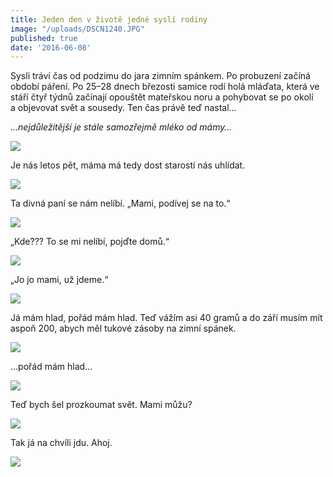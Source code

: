 ```yaml
---
title: Jeden den v životě jedné syslí rodiny
image: "/uploads/DSCN1240.JPG"
published: true
date: '2016-06-08'
---
```

Sysli tráví čas od podzimu do jara zimním spánkem. Po probuzení začíná
období páření. Po 25–28 dnech březosti samice rodí holá mláďata, která
ve stáří čtyř týdnů začínají opouštět mateřskou noru a pohybovat se po
okolí a objevovat svět a sousedy. Ten čas právě teď nastal…

*…nejdůležitější je stále samozřejmě mléko od mámy…*

![](/uploads/DSCN1187.JPG)

Je nás letos pět, máma má tedy dost starostí nás uhlídat.

![](/uploads/IMG_1732.JPG)

Ta divná paní se nám nelíbí. „Mami, podívej se na to.“

![](/uploads/IMG_1763.JPG)

„Kde??? To se mi nelíbí, pojďte domů.“

![](/uploads/IMG_1766.JPG)

„Jo jo mami, už jdeme.“

![](/uploads/IMG_1767.JPG)

Já mám hlad, pořád mám hlad. Teď vážím asi 40 gramů a do září musím mít
aspoň 200, abych měl tukové zásoby na zimní spánek.

![](/uploads/IMG_1712.JPG)

…pořád mám hlad…

![](/uploads/IMG_1770.JPG)

Teď bych šel prozkoumat svět. Mami můžu?

![](/uploads/IMG_1779.JPG)

Tak já na chvíli jdu. Ahoj.

![](/uploads/IMG_1790.JPG)
